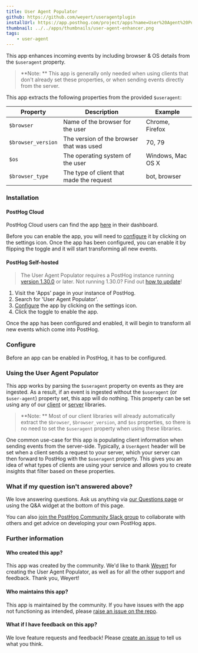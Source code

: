 ```yaml
---
title: User Agent Populator
github: https://github.com/weyert/useragentplugin
installUrl: https://app.posthog.com/project/apps?name=User%20Agent%20Populator
thumbnail: ../../apps/thumbnails/user-agent-enhancer.png
tags:
    - user-agent
---
```


This app enhances incoming events by including browser & OS details from the `$useragent` property.

> **Note: ** This app is generally only needed when using clients that don't already set these properties, or when sending events directly from the server.

This app extracts the following properties from the provided `$useragent`:

| Property | Description | Example|
| --- | --- | --- |
| `$browser` | Name of the browser for the user | Chrome, Firefox |
| `$browser_version` | The version of the browser that was used | 70, 79 |
| `$os` | The operating system of the user | Windows, Mac OS X |
| `$browser_type` | The type of client that made the request | bot, browser |

### Installation

#### PostHog Cloud

PostHog Cloud users can find the app [here](https://app.posthog.com/project/apps?name=User+Agent+Populator) in their dashboard.

Before you can enable the app, you will need to [configure](#configure) it by clicking on the settings icon.
Once the app has been configured, you can enable it by flipping the toggle and it will start transforming all new events.

#### PostHog Self-hosted

> The User Agent Populator requires a PostHog instance running [version 1.30.0](https://posthog.com/blog/the-posthog-array-1-30-0) or later.
> Not running 1.30.0? Find out [how to update](https://posthog.com/docs/runbook/upgrading-posthog)!

1. Visit the 'Apps' page in your instance of PostHog.
2. Search for 'User Agent Populator'.
3. [Configure](#configure) the app by clicking on the settings icon.
4. Click the toggle to enable the app.

Once the app has been configured and enabled, it will begin to transform all new events which come into PostHog.

### Configure

Before an app can be enabled in PostHog, it has to be configured.

<AppParameters />

### Using the User Agent Populator

This app works by parsing the `$useragent` property on events as they are ingested.
As a result, if an event is ingested without the `$useragent` (or `$user-agent`) property set, this app will do nothing.
This property can be set using any of our [client](/docs/integrate#client-libraries) or [server](/docs/integrate#server-libraries) libraries.

> **Note: ** Most of our client libraries will already automatically extract the `$browser`, `$browser_version`, and `$os` properties, so there is no need to set the `$useragent` property when using these libraries.

One common use-case for this app is populating client information when sending events from the server-side. Typically, a `UserAgent` header will be set when a client sends a request to your server, which your server can then forward to PostHog with the `$useragent` property.
This gives you an idea of what types of clients are using your service and allows you to create insights that filter based on these properties.


### What if my question isn't answered above?

We love answering questions. Ask us anything via [our Questions page](/questions) or using the Q&A widget at the bottom of this page.

You can also [join the PostHog Community Slack group](/slack) to collaborate with others and get advice on developing your own PostHog apps.

### Further information

#### Who created this app?

This app was created by the community. We'd like to thank [Weyert](https://www.npmjs.com/~weyert) for creating the User Agent Populator, as well as for all the other support and feedback. Thank you, Weyert!

#### Who maintains this app?

This app is maintained by the community. If you have issues with the app not functioning as intended, please [raise an issue on the repo](https://www.npmjs.com/package/useragent-plugin).

#### What if I have feedback on this app?

We love feature requests and feedback! Please [create an issue](https://github.com/PostHog/posthog/issues/new?assignees=&labels=enhancement%2C+feature&template=feature_request.md) to tell us what you think.
